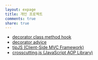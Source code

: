 ```yaml
---
layout: expage
title: 개인 프로젝트
comments: true
share: true
---
```


- [decorator class method hook](http://github.com/javarouka/class-method-hook)
- [decorator advice](http://github.com/javarouka/decorator-advice)
- [tipJS (Client-Side MVC Framework)](http://github.com/tipjs/tipjs-JavaScript-MVC-Framework)
- [crosscutting.js (JavaScript AOP Library)](http://javarouka.me.com/crosscutting.js)
